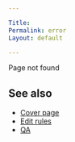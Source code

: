 ```yaml
---

Title: 
Permalink: error
Layout: default

---
```


Page not found

## See also

- [Cover page](index)
- [Edit rules](edit)
- [QA](qa)


    
